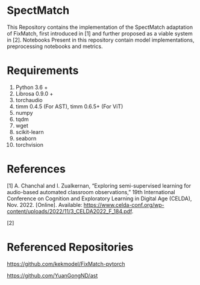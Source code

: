 # SpectMatch
This Repository contains the implementation of the SpectMatch adaptation of FixMatch, first introduced in [1] and further proposed as a viable system in [2]. Notebooks Present in this repository contain model implementations, preprocessing notebooks and metrics.

# Requirements
1. Python 3.6 +
2. Librosa 0.9.0 +
3. torchaudio
4. timm 0.4.5 (For AST), timm 0.6.5+ (For ViT)
5. numpy
6. tqdm
7. wget
8. scikit-learn
9. seaborn
10. torchvision

# References
[1] A. Chanchal and I. Zualkernan, “Exploring semi-supervised learning for audio-based automated classroom
observations,” 19th International Conference on Cognition and Exploratory Learning in Digital Age (CELDA),
Nov. 2022. [Online]. Available: https://www.celda-conf.org/wp-content/uploads/2022/11/3_CELDA2022_F_184.pdf.

[2]

# Referenced Repositories
https://github.com/kekmodel/FixMatch-pytorch

https://github.com/YuanGongND/ast



